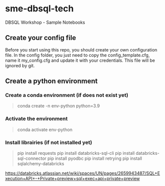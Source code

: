 # sme-dbsql-tech
DBSQL Workshop - Sample Notebooks

## Create your config file
Before you start using this repo, you should create your own configuration file. In the config folder, you just need to copy the config_template.cfg, name it my_config.cfg and update it with your credentials. This file will be ignored by git.

## Create a python environment
### Create a conda environment (if does not exist yet)
> conda create -n env-python python=3.9 
### Activate the environment
> conda activate env-python
### Install librairies (if not installed yet)
> pip install requests
> pip install databricks-sql-cli
> pip install databricks-sql-connector
> pip install pyodbc
> pip install retrying
> pip install sqlalchemy-databricks

https://databricks.atlassian.net/wiki/spaces/UN/pages/2659943487/SQL+Execution+API+-+Private+preview+sql+exec+api+private+preview